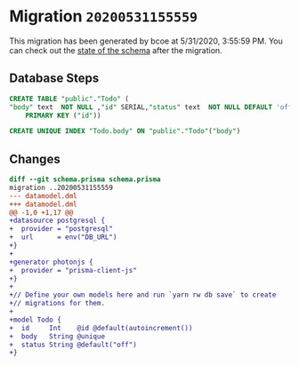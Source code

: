 # Migration `20200531155559`

This migration has been generated by bcoe at 5/31/2020, 3:55:59 PM.
You can check out the [state of the schema](./schema.prisma) after the migration.

## Database Steps

```sql
CREATE TABLE "public"."Todo" (
"body" text  NOT NULL ,"id" SERIAL,"status" text  NOT NULL DEFAULT 'off',
    PRIMARY KEY ("id"))

CREATE UNIQUE INDEX "Todo.body" ON "public"."Todo"("body")
```

## Changes

```diff
diff --git schema.prisma schema.prisma
migration ..20200531155559
--- datamodel.dml
+++ datamodel.dml
@@ -1,0 +1,17 @@
+datasource postgresql {
+  provider = "postgresql"
+  url      = env("DB_URL")
+}
+
+generator photonjs {
+  provider = "prisma-client-js"
+}
+
+// Define your own models here and run `yarn rw db save` to create
+// migrations for them.
+
+model Todo {
+  id     Int    @id @default(autoincrement())
+  body   String @unique
+  status String @default("off")
+}
```


